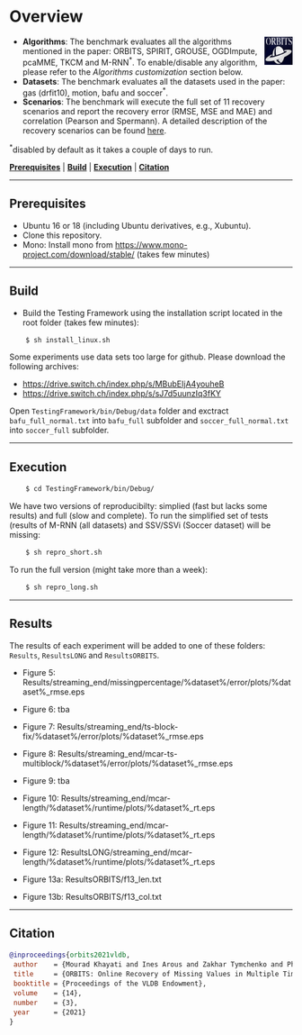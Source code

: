 # Overview

<img img align="right" width="50" height="50" src="orbits_logo.png" >

- **Algorithms**: The benchmark evaluates all the algorithms mentioned in the paper: ORBITS, SPIRIT, GROUSE, OGDImpute, pcaMME, TKCM and M-RNN<sup>*</sup>. To enable/disable any algorithm, please refer to the *Algorithms customization* section below.
- **Datasets**: The benchmark evaluates all the datasets used in the paper: gas (drfit10), motion, bafu and soccer<sup>*</sup>. 
- **Scenarios**: The benchmark will execute the full set of 11 recovery scenarios and report the recovery error (RMSE, MSE and MAE) and correlation (Pearson and Spermann). 
A detailed description of the recovery scenarios can be found [here](https://github.com/eXascaleInfolab/orbits/blob/master/TestingFramework/README.md).

<sup>*</sup>disabled by default as it takes a couple of days to run.
<!--
The online scenarios are described [here](https://github.com/eXascaleInfolab/orbits/blob/master/TestingFramework/bin/Debug/results/plotfiles/streaming_end.txt) while the batch scenarios are described [here](https://github.com/eXascaleInfolab/orbits/blob/master/TestingFramework/bin/Debug/results/plotfiles/batch_mid.txt). 
-->

[**Prerequisites**](#prerequisites) | [**Build**](#build) | [**Execution**](#execution) | [**Citation**](#citation)
___ 
 
## Prerequisites

- Ubuntu 16 or 18 (including Ubuntu derivatives, e.g., Xubuntu).
- Clone this repository.
- Mono: Install mono from https://www.mono-project.com/download/stable/ (takes few minutes)

___
## Build

- Build the Testing Framework using the installation script located in the root folder (takes few minutes):
```bash
    $ sh install_linux.sh
```

Some experiments use data sets too large for github. Please download the following archives:
   - https://drive.switch.ch/index.php/s/MBubEIjA4youheB 
   - https://drive.switch.ch/index.php/s/sJ7d5uunzIq3fKY

Open `TestingFramework/bin/Debug/data` folder and exctract `bafu_full_normal.txt` into `bafu_full` subfolder and `soccer_full_normal.txt` into `soccer_full` subfolder.

___
## Execution

```bash
    $ cd TestingFramework/bin/Debug/
```

We have two versions of reproducibilty: simplied (fast but lacks some results) and full (slow and complete). 
To run the simplified set of tests (results of M-RNN (all datasets) and SSV/SSVi (Soccer dataset) will be missing:

```bash
    $ sh repro_short.sh
```

To run the full version (might take more than a week):

```bash
    $ sh repro_long.sh
```

___
## Results
The results of each experiment will be added to one of these folders: `Results`, `ResultsLONG` and `ResultsORBITS`.

  - Figure 5: Results/streaming_end/missingpercentage/\%dataset\%/error/plots/\%dataset\%\_rmse.eps

  - Figure 6: tba

  - Figure 7: Results/streaming_end/ts-block-fix/\%dataset\%/error/plots/\%dataset\%\_rmse.eps

  - Figure 8: Results/streaming_end/mcar-ts-multiblock/\%dataset\%/error/plots/\%dataset\%\_rmse.eps

  - Figure 9: tba

  - Figure 10: Results/streaming_end/mcar-length/\%dataset\%/runtime/plots/\%dataset\%\_rt.eps

  - Figure 11: Results/streaming_end/mcar-length/\%dataset\%/runtime/plots/\%dataset\%\_rt.eps

  - Figure 12: ResultsLONG/streaming_end/mcar-length/\%dataset\%/runtime/plots/\%dataset\%\_rt.eps

  - Figure 13a: ResultsORBITS/f13_len.txt

  - Figure 13b: ResultsORBITS/f13_col.txt


___
## Citation
```bibtex
@inproceedings{orbits2021vldb,
 author    = {Mourad Khayati and Ines Arous and Zakhar Tymchenko and Philippe Cudr{\'{e}}{-}Mauroux},
 title     = {ORBITS: Online Recovery of Missing Values in Multiple Time Series Streams},
 booktitle = {Proceedings of the VLDB Endowment},
 volume    = {14},
 number    = {3},
 year      = {2021}
}
```

